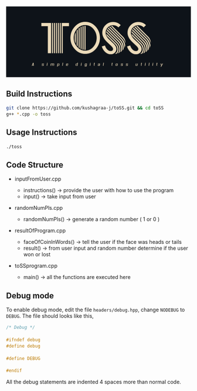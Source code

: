![](img/logo.png "toSS")

## Build Instructions

```bash
git clone https://github.com/kushagraa-j/toSS.git && cd toSS
g++ *.cpp -o toss
```

## Usage Instructions

```bash
./toss
```

## Code Structure

- inputFromUser.cpp
	- instructions() 	->     provide the user with how to use the program 
	- input()		->     take input from user 

- randomNumPls.cpp
	- randomNumPls() 	->     generate a random number ( 1 or 0 ) 

- resultOfProgram.cpp
	- faceOfCoinInWords()   ->     tell the user if the face was heads or tails
	- result()       	->     from user input and random number 
				       determine if the user won or lost 
- toSSprogram.cpp
	- main()         	->     all the functions are executed here

## Debug mode

To enable debug mode, edit the file `headers/debug.hpp`, change `NODEBUG` to `DEBUG`.
The file should looks like this,

```cpp
/* Debug */

#ifndef debug
#define debug

#define DEBUG

#endif
```

All the debug statements are indented 4 spaces more than normal code.
